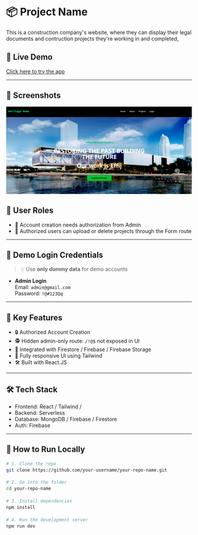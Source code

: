 # 📦 Project Name

This is a construction company's website, where they can display their legal documents and contruction projects they're working in and completed,

## 🚀 Live Demo

[Click here to try the app](https://ephemeral-stroopwafel-8f5177.netlify.app/)

---

## 📸 Screenshots
![Home Page](./Screenshot2.png)


## 👥 User Roles

- 🔐 Account creation needs authorization from Admin
- 🔏 Authorized users can upload or delete projects through the Form route

---

## 🔑 Demo Login Credentials

> 💡 Use **only dummy data** for demo accounts

- **Admin Login**  
  Email: `admin@gmail.com`  
  Password: `!@#123Qq`

---

## 🧩 Key Features

- 🔒 Authorized Account Creation
- 🕵️ Hidden admin-only route: `/!@$` not exposed in UI
- 💾 Integrated with Firestore / Firebase / Firebase Storage
- 📱 Fully responsive UI using Tailwind
- 🛠️ Built with React.JS

---

## 🛠️ Tech Stack

- Frontend: React / Tailwind /
- Backend: Serverless
- Database: MongoDB / Firebase / Firestore
- Auth: Firebase

---

## 🚧 How to Run Locally

```bash
# 1. Clone the repo
git clone https://github.com/your-username/your-repo-name.git

# 2. Go into the folder
cd your-repo-name

# 3. Install dependencies
npm install

# 4. Run the development server
npm run dev
```
